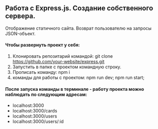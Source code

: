 Работа с Express.js. Создание собственного сервера.
-------------
Отображение статичного сайта. Возврат пользователю на запросы JSON-объект.
#### Чтобы развернуть проект у себя:

1. Клонировать репозитарий командой: git clone https://github.com/your-website/express.git
2. Запустить в папке с проектом командную строку.
3. Прописать команду: npm i
4. команды для работы с проектом: 
npm run dev;
npm run start;

#### После запуска команды в терминале - работу проекта можно наблюдать по следующим адресам:
* localhost:3000
* localhost:3000/cards
* localhost:3000/users
* localhost:3000/users/:id

